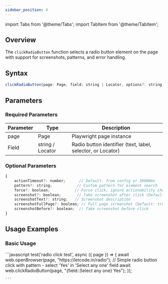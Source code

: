 ```yaml
---
sidebar_position: 4
---
```

import Tabs from '@theme/Tabs';
import TabItem from '@theme/TabItem';

## Overview

The `clickRadioButton` function selects a radio button element on the page with support for screenshots, patterns, and error handling.

## Syntax

```javascript
clickRadioButton(page: Page, field: string | Locator, options?: string | Record<string, any>)
```

## Parameters

### Required Parameters
|**Parameter** |**Type**|**Description**|
|--------------|--------|---------------|
| page | Page | Playwright page instance |
| Field | string / Locator | Radio button identifier (text, label, selector, or Locator) |

### Optional Parameters

```javascript
{
    actionTimeout?: number;      // Default: from config or 30000ms
    pattern?: string;           // Custom pattern for element search
    force?: boolean;           // Force click, ignore actionability checks (Default: true)
    screenshot?: boolean;       // Take screenshot after click (Default: false)
    screenshotText?: string;   // Screenshot description
    screenshotFullPage?: boolean; // Full page screenshot (Default: true)
    screenshotBefore?: boolean;  // Take screenshot before click
}
```

## Usage Examples

### Basic Usage

<Tabs>
  <TabItem value="playwright" label="Playwright" default>
    ```javascript
    test('radio click test', async ({ page }) => {
        await web.openBrowser(page, "https://letcode.in/radio");
        // Simple radio button click with pattern - select 'Yes' in 'Select any one' field
        await web.clickRadioButton(page, "{field::Select any one} Yes");
    });

    ```
  </TabItem>
  <TabItem value="Cucumber" label="Cucmber" default>

  </TabItem>
</Tabs>